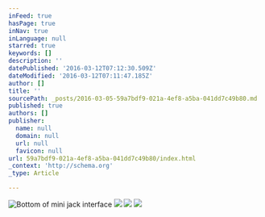 ```yaml
---
inFeed: true
hasPage: true
inNav: true
inLanguage: null
starred: true
keywords: []
description: ''
datePublished: '2016-03-12T07:12:30.509Z'
dateModified: '2016-03-12T07:11:47.185Z'
author: []
title: ''
sourcePath: _posts/2016-03-05-59a7bdf9-021a-4ef8-a5ba-041dd7c49b80.md
published: true
authors: []
publisher:
  name: null
  domain: null
  url: null
  favicon: null
url: 59a7bdf9-021a-4ef8-a5ba-041dd7c49b80/index.html
_context: 'http://schema.org'
_type: Article

---
```

![Bottom of mini jack interface](https://s3-us-west-2.amazonaws.com/the-grid-img/p/26a16dd833c168c8e5a4323f0525dc80e50ae8ed.png)
![](https://the-grid-user-content.s3-us-west-2.amazonaws.com/08785272-5aec-445c-9772-4c2aa20d10c5.png)
![](https://the-grid-user-content.s3-us-west-2.amazonaws.com/b7581227-2e89-49ce-a76a-39fd0a376c22.png)
![](https://s3-us-west-2.amazonaws.com/the-grid-img/p/aaab5e4aa35467af58c1a1f6561c40850a5330e5.png)